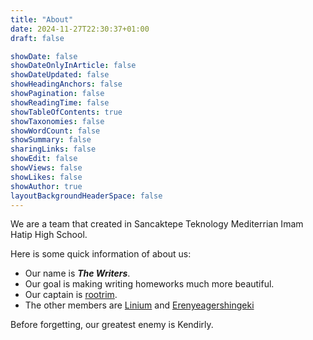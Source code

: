 ```yaml
---
title: "About"
date: 2024-11-27T22:30:37+01:00
draft: false

showDate: false
showDateOnlyInArticle: false
showDateUpdated: false
showHeadingAnchors: false
showPagination: false
showReadingTime: false
showTableOfContents: true
showTaxonomies: false
showWordCount: false
showSummary: false
sharingLinks: false
showEdit: false
showViews: false
showLikes: false
showAuthor: true
layoutBackgroundHeaderSpace: false
---
```


We are a team that created in Sancaktepe Teknology Mediterrian Imam Hatip High School.

Here is some quick information of about us:

- Our name is **_The Writers_**.
- Our goal is making writing homeworks much more beautiful.
- Our captain is [rootrim](https://github.com/rootrim).
- The other members are [Linium](https://github.com/LiniHub) and [Erenyeagershingeki](https://github.com/Erenyeagershingeki)

Before forgetting, our greatest enemy is Kendirly.
